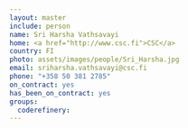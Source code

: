 ```yaml
---
layout: master
include: person
name: Sri Harsha Vathsavayi
home: <a href="http://www.csc.fi">CSC</a>
country: FI
photo: assets/images/people/Sri_Harsha.jpg
email: sriharsha.vathsavayi@csc.fi
phone: "+358 50 381 2785"
on_contract: yes
has_been_on_contract: yes
groups:
  coderefinery:
---
```

